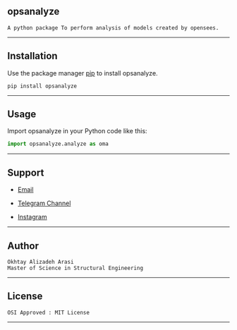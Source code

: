 ## opsanalyze

```
A python package To perform analysis of models created by opensees.
```

---

## Installation

Use the package manager [pip](https://pip.pypa.io/en/stable/) to install opsanalyze.

```
pip install opsanalyze
```
---
## Usage

Import opsanalyze in your Python code like this:

```python
import opsanalyze.analyze as oma
```

---
## Support
- [Email](mailto:ok.programss@gmail.com)

- [Telegram Channel](https://t.me/OKprograms)

- [Instagram](https://www.instagram.com/opensees_apps/?hl=en)


---
## Author
```
Okhtay Alizadeh Arasi
Master of Science in Structural Engineering
```

---
## License
```
OSI Approved : MIT License
```
---
